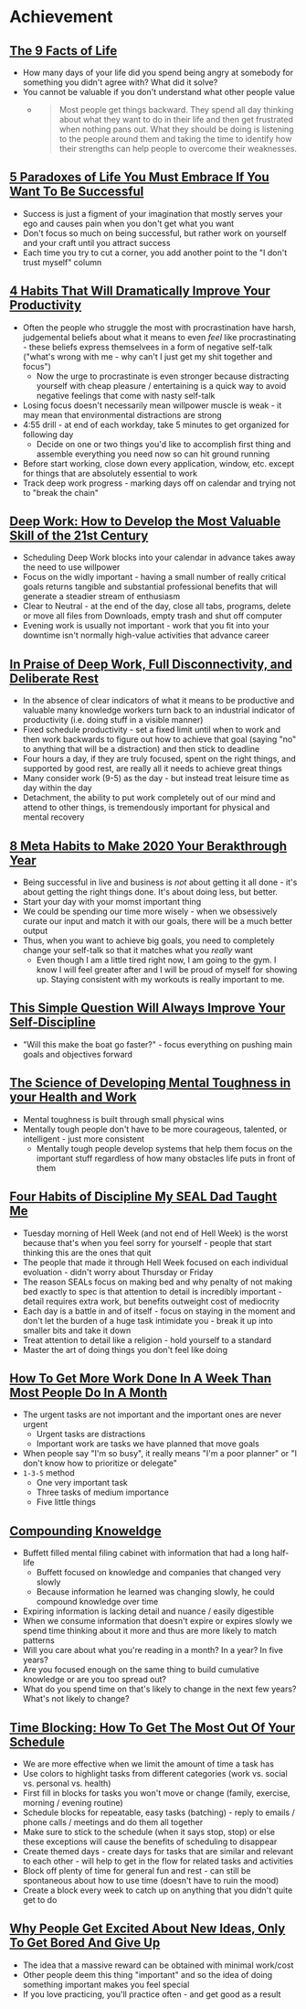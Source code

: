 # Achievement

## [The 9 Facts of Life](https://psiloveyou.xyz/the-9-facts-of-life-90e26ada3abb)

* How many days of your life did you spend being angry at somebody for something you didn't agree with? What did it solve?
* You cannot be valuable if you don't understand what other people value
  * > Most people get things backward. They spend all day thinking about what they want to do in their life and then get frustrated when nothing pans out. What they should be doing is listening to the people around them and taking the time to identify how their strengths can help people to overcome their weaknesses.

## [5 Paradoxes of Life You Must Embrace If You Want To Be Successful](https://medium.com/mind-cafe/5-paradoxes-of-life-you-must-embrace-if-you-want-to-be-successful-af1969ad148)

* Success is just a figment of your imagination that mostly serves your ego and causes pain when you don't get what you want
* Don't focus so much on being successful, but rather work on yourself and your craft until you attract success
* Each time you try to cut a corner, you add another point to the "I don't trust myself" column

## [4 Habits That Will Dramatically Improve Your Productivity](https://medium.com/personal-growth/4-habits-that-will-dramatically-improve-your-productivity-6c451f55f71)

* Often the people who struggle the most with procrastination have harsh, judgemental beliefs about what it means to even _feel_ like procrastinating - these beliefs express themselvees in a form of negative self-talk ("what's wrong with me - why can't I just get my shit together and focus")
  * Now the urge to procrastinate is even stronger because distracting yourself with cheap pleasure / entertaining is a quick way to avoid negative feelings that come with nasty self-talk
* Losing focus doesn't necessarily mean willpower muscle is weak - it may mean that environmental distractions are strong
* 4:55 drill - at end of each workday, take 5 minutes to get organized for following day
  * Decide on one or two things you'd like to accomplish first thing and assemble everything you need now so can hit ground running
* Before start working, close down every application, window, etc. except for things that are absolutely essential to work
* Track deep work progress - marking days off on calendar and trying not to "break the chain"

## [Deep Work: How to Develop the Most Valuable Skill of the 21st Century](https://medium.com/swlh/deep-work-how-to-develop-the-most-valuable-skill-of-the-21st-century-5ab655e13a42)

* Scheduling Deep Work blocks into your calendar in advance takes away the need to use willpower
* Focus on the widly important - having a small number of really critical goals returns tangible and substantial professional benefits that will generate a steadier stream of enthusiasm
* Clear to Neutral - at the end of the day, close all tabs, programs, delete or move all files from Downloads, empty trash and shut off computer
* Evening work is usually not important - work that you fit into your downtime isn't normally high-value activities that advance career

## [In Praise of Deep Work, Full Disconnectivity, and Deliberate Rest](https://medium.com/@maxfrenzel/in-praise-of-deep-work-full-disconnectivity-and-deliberate-rest-e9fe5cc50a1d)

* In the absence of clear indicators of what it means to be productive and valuable many knowledge workers turn back to an industrial indicator of productivity (i.e. doing stuff in a visible manner)
* Fixed schedule productivity - set a fixed limit until when to work and then work backwards to figure out how to achieve that goal (saying "no" to anything that will be a distraction) and then stick to deadline
* Four hours a day, if they are truly focused, spent on the right things, and supported by good rest, are really all it needs to achieve great things
* Many consider work (9-5) as the day - but instead treat leisure time as day within the day
* Detachment, the ability to put work completely out of our mind and attend to other things, is tremendously important for physical and mental recovery

## [8 Meta Habits to Make 2020 Your Berakthrough Year](https://medium.com/mind-cafe/8-meta-habits-to-make-2020-your-breakthrough-year-3dd00429cf3)

* Being successful in live and business is _not_ about getting it all done - it's about getting the right things done. It's about doing less, but better.
* Start your day with your momst important thing
* We could be spending our time more wisely - when we obsessively curate our input and match it with our goals, there will be a much better output
* Thus, when you want to achieve big goals, you need to completely change your self-talk so that it matches what you _really_ want
  * Even though I am a little tired right now, I am going to the gym. I know I will feel greater after and I will be proud of myself for showing up. Staying consistent with my workouts is really important to me.

## [This Simple Question Will Always Improve Your Self-Discipline](https://medium.com/mind-cafe/this-simple-question-will-always-improve-your-self-discipline-45593e912bfd)

* "Will this make the boat go faster?" - focus everything on pushing main goals and objectives forward

## [The Science of Developing Mental Toughness in your Health and Work](https://medium.com/mind-cafe/the-science-of-developing-mental-toughness-in-your-health-work-and-life-2f445e553833)

* Mental toughness is built through small physical wins
* Mentally tough people don't have to be more courageous, talented, or intelligent - just more consistent
  * Mentally tough people develop systems that help them focus on the important stuff regardless of how many obstacles life puts in front of them

## [Four Habits of Discipline My SEAL Dad Taught Me](https://medium.com/mind-cafe/four-habits-of-discipline-my-seal-dad-taught-me-7ed9b13987df)

* Tuesday morning of Hell Week (and not end of Hell Week) is the worst because that's when you feel sorry for yourself - people that start thinking this are the ones that quit
* The people that made it through Hell Week focused on each individual evoluation - didn't worry about Thursday or Friday
* The reason SEALs focus on making bed and why penalty of not making bed exactly to spec is that attention to detail is incredibly important - detail requires extra work, but benefits outweight cost of mediocrity
* Each day is a battle in and of itself - focus on staying in the moment and don't let the burden of a huge task intimidate you - break it up into smaller bits and take it down
* Treat attention to detail like a religion - hold yourself to a standard
* Master the art of doing things you don't feel like doing

## [How To Get More Work Done In A Week Than Most People Do In A Month](https://medium.com/personal-growth/how-to-get-more-work-done-in-a-week-than-most-people-do-in-a-month-ca0328a0cdd2)

* The urgent tasks are not important and the important ones are never urgent
  * Urgent tasks are distractions
  * Important work are tasks we have planned that move goals
* When people say "I'm so busy", it really means "I'm a poor planner" or "I don't know how to prioritize or delegate"
* `1-3-5` method
  * One very important task
  * Three tasks of medium importance
  * Five little things

## [Compounding Knoweldge](https://fs.blog/2019/02/compounding-knowledge/)

* Buffett filled mental filing cabinet with information that had a long half-life
  * Buffett focused on knowledge and companies that changed very slowly
  * Because information he learned was changing slowly, he could compound knowledge over time
* Expiring information is lacking detail and nuance / easily digestible
* When we consume information that doesn't expire or expires slowly we spend time thinking about it more and thus are more likely to match patterns
* Will you care about what you're reading in a month? In a year? In five years?
* Are you focused enough on the same thing to build cumulative knowledge or are you too spread out?
* What do you spend time on that's likely to change in the next few years? What's not likely to change?

## [Time Blocking: How To Get The Most Out Of Your Schedule](https://medium.com/swlh/time-blocking-how-to-get-the-most-out-of-your-schedule-5e5aad50e39c)

* We are more effective when we limit the amount of time a task has
* Use colors to highlight tasks from different categories (work vs. social vs. personal vs. health)
* First fill in blocks for tasks you won't move or change (family, exercise, morning / evening routine)
* Schedule blocks for repeatable, easy tasks (batching) - reply to emails / phone calls / meetings and do them all together
* Make sure to stick to the schedule (when it says stop, stop) or else these exceptions will cause the benefits of scheduling to disappear
* Create themed days - create days for tasks that are similar and relevant to each other - will help to get in the flow for related tasks and activities
* Block off plenty of time for general fun and rest - can still be spontaneous about how to use time (doesn't have to ruin the mood)
* Create a block every week to catch up on anything that you didn't quite get to do

## [Why People Get Excited About New Ideas, Only To Get Bored And Give Up](https://medium.com/age-of-awareness/why-people-get-excited-about-new-ideas-only-to-get-bored-and-give-up-4feb81564856)

* The idea that a massive reward can be obtained with minimal work/cost
* Other people deem this thing "important" and so the idea of doing something important makes you feel special
* If you love practicing, you'll practice often - and get good as a result
